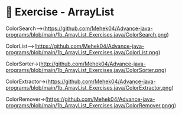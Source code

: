 # 📝 Exercise - ArrayList
ColorSearch-->(https://github.com/Mehek04/Advance-java-programs/blob/main/1b_ArrayList_Exercises.java/ColorSearch.png)

ColorList-->(https://github.com/Mehek04/Advance-java-programs/blob/main/1b_ArrayList_Exercises.java/ColorList.png)

ColorSorter->(http://github.com/Mehek04/Advance-java-programs/blob/main/1b_ArrayList_Exercises.java/ColorSorter.png)

ColorExtractor->(https://github.com/Mehek04/Advance-java-programs/blob/main/1b_ArrayList_Exercises.java/ColorExtractor.png)

ColorRemover->(https://github.com/Mehek04/Advance-java-programs/blob/main/1b_ArrayList_Exercises.java/ColorRemover.pngg)
